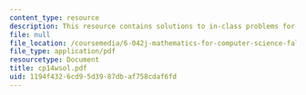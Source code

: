 ```yaml
---
content_type: resource
description: This resource contains solutions to in-class problems for week 14, wednesday.
file: null
file_location: /coursemedia/6-042j-mathematics-for-computer-science-fall-2005/1194f4326cd95d3987dbaf758cdaf6fd_cp14wsol.pdf
file_type: application/pdf
resourcetype: Document
title: cp14wsol.pdf
uid: 1194f432-6cd9-5d39-87db-af758cdaf6fd
---
```

